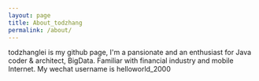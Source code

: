 ```yaml
---
layout: page
title: About_todzhang
permalink: /about/
---
```


todzhanglei is my github page, I'm a pansionate and an enthusiast for Java coder & architect, BigData. Familiar with financial industry and mobile Internet. My wechat username is helloworld_2000
